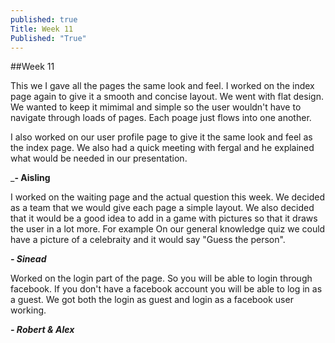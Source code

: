 ```yaml
---
published: true
Title: Week 11
Published: "True"
---
```



##Week 11

This we I gave all the pages the same look and feel. I worked on the index page again to give it a smooth and concise layout. We went with flat design. We wanted to keep it mimimal and simple so the user wouldn't have to navigate through loads of pages. Each poage just flows into one another. 

I also worked on our user profile page to give it the same look and feel as the index page. We also had a quick meeting with fergal and he explained what would be needed in our presentation.

_**- Aisling**

I worked on the waiting page and the actual question this week. We decided as a team that we would give each page a simple layout. We also decided that it would be a good idea to add in a game with pictures so that it draws the user in a lot more. For example On our general knowledge quiz we could have a picture of a celebraity and it would say "Guess the person".

_**- Sinead**_

Worked on the login part of the page. So you will be able to login through facebook. If you don't have a facebook account you will be able to log in as a guest. We got both the login as guest and login as a facebook user working.

**_- Robert & Alex_**
